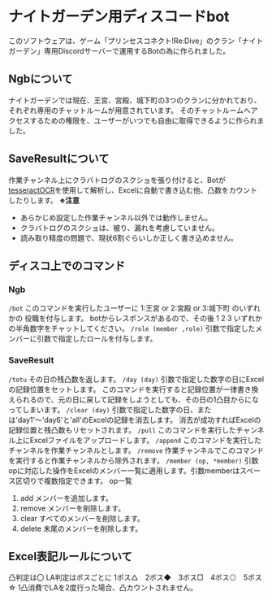 # ナイトガーデン用ディスコードbot
このソフトウェアは、ゲーム「プリンセスコネクト!Re:Dive」のクラン「ナイトガーデン」専用Discordサーバーで運用するBotの為に作られました。
## Ngbについて
ナイトガーデンでは現在、王宮、宮殿、城下町の3つのクランに分かれており、それぞれ専用のチャットルームが用意されています。
そのチャットルームへアクセスするための権限を、ユーザーがいつでも自由に取得できるように作られました。
## SaveResultについて
作業チャンネル上にクラバトログのスクショを張り付けると、Botが[tesseractOCR](https://github.com/tesseract-ocr)を使用して解析し、Excelに自動で書き込む他、凸数をカウントしたりします。
**※注意**
- あらかじめ設定した作業チャンネル以外では動作しません。
- クラバトログのスクショは、被り、漏れを考慮していません。
- 読み取り精度の問題で、現状6割ぐらいしか正しく書き込めません。
## ディスコ上でのコマンド
### Ngb
`/bot`
このコマンドを実行したユーザーに 1:王宮 or 2:宮殿 or 3:城下町 のいずれかの 役職を付与します。
botからレスポンスがあるので、その後 1 2 3 いずれかの半角数字をチャットしてください。
`/role (member ,role)`
引数で指定したメンバーに引数で指定したロールを付与します。
### SaveResult
`/totu`
その日の残凸数を返します。
`/day (day)`
引数で指定した数字の日にExcelの記録位置をセットします。
このコマンドを実行すると記録位置が一律書き換えられるので、元の日に戻して記録をしようとしても、その日の1凸目からになってしまいます。
`/clear (day)`
引数で指定した数字の日、または'day1'～'day6'と'all'のExcelの記録を消去します。
消去が成功すればExcelの記録位置と残凸数もリセットされます。
`/pull`
このコマンドを実行したチャンネル上にExcelファイルをアップロードします。
`/append`
このコマンドを実行したチャンネルを作業チャンネルとします。
`/remove`
作業チャンネルでこのコマンドを実行すると作業チャンネルから除外されます。
`/member (op, *member)`
引数opに対応した操作をExcelのメンバー一覧に適用します。引数memberはスペース区切りで複数指定できます。
op一覧
1. add            メンバーを追加します。
2. remove         メンバーを削除します。
3. clear          すべてのメンバーを削除します。
4. delete         末尾のメンバーを削除します。
## Excel表記ルールについて
凸判定は〇
LA判定はボスごとに
1ボス△　2ボス◆　3ボス□　4ボス◎　5ボス☆
1凸消費でLAを2度行った場合、凸カウントされません。
